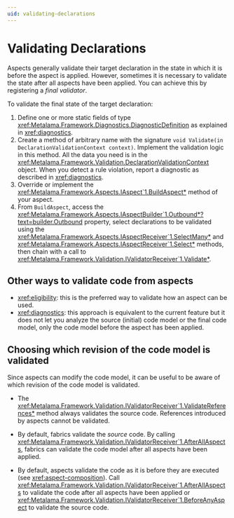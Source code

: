```yaml
---
uid: validating-declarations
---
```


# Validating Declarations

Aspects generally validate their target declaration in the state in which it is before the aspect is applied. However, sometimes it is necessary to validate the state after all aspects have been applied. You can achieve this by registering a _final validator_.

To validate the final state of the target declaration:

1. Define one or more static fields of type <xref:Metalama.Framework.Diagnostics.DiagnosticDefinition> as explained in <xref:diagnostics>.
2. Create a method of arbitrary name with the signature `void Validate(in DeclarationValidationContext context)`. Implement the validation logic in this method. All the data you need is in the <xref:Metalama.Framework.Validation.DeclarationValidationContext> object. When you detect a rule violation, report a diagnostic as described in <xref:diagnostics>.
3. Override or implement the <xref:Metalama.Framework.Aspects.IAspect`1.BuildAspect*> method of your aspect.
4. From `BuildAspect`, access the <xref:Metalama.Framework.Aspects.IAspectBuilder`1.Outbound*?text=builder.Outbound> property, select declarations to be validated using the <xref:Metalama.Framework.Aspects.IAspectReceiver`1.SelectMany*> and <xref:Metalama.Framework.Aspects.IAspectReceiver`1.Select*> methods,  then chain with a call to <xref:Metalama.Framework.Validation.IValidatorReceiver`1.Validate*>.

## Other ways to validate code from aspects

* <xref:eligibility>: this is the preferred way to validate how an aspect can be used.
* <xref:diagnostics>: this approach is equivalent to the current feature but it does not let you analyze the source (initial) code model or the final code model, only the code model before the aspect has been applied.


## Choosing which revision of the code model is validated

Since aspects can modify the code model, it can be useful to be aware of which revision of the code model is validated.

* The <xref:Metalama.Framework.Validation.IValidatorReceiver`1.ValidateReferences*> method always validates the source code. References introduced by aspects cannot be validated.

* By default, fabrics validate the _source_ code. By calling <xref:Metalama.Framework.Validation.IValidatorReceiver`1.AfterAllAspects>, fabrics can validate the code model after all aspects have been applied.

* By default, aspects validate the code as it is before they are executed (see <xref:aspect-composition>). Call <xref:Metalama.Framework.Validation.IValidatorReceiver`1.AfterAllAspects> to validate the code after all aspects have been applied or <xref:Metalama.Framework.Validation.IValidatorReceiver`1.BeforeAnyAspect> to validate the source code.

